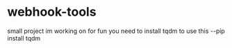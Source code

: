 # webhook-tools
small project im working on for fun
you need to install tqdm to use this --pip install tqdm
